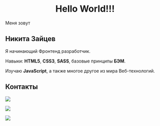 <h1 align="center">Hello World!!!</h1>

Меня зовут <h2>__Никита Зайцев__</h2> Я начинающий Фронтенд разработчик.

Навыки:
__HTML5__, __CSS3__, __SASS__, базовые принципы __БЭМ__.

Изучаю __JavaScript__, а также многое другое из мира Веб-технологий.

## Контакты

<a href="nikitazaitsev1986@mail.ru"><img src="https://img.shields.io/twitter/url?label=%40Email&logo=%40mail&style=social&url=https%3A%2F%2Femail"></a>

<a href="https://vk.com/nikitazaitsev1986"><img src="https://img.shields.io/twitter/url?label=VK&logo=vk&style=social&url=https%3A%2F%2Fvk.com">
</a> 

<a href ="https://t.me/Nikitazaitsev1986"><img src="https://img.shields.io/twitter/url?label=Telegram&logo=telegram&logoColor=green&style=social&url=https%3A%2F%2Ft.me"></a>



